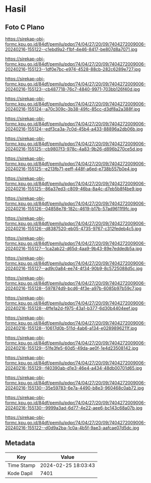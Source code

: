 # Hasil

## Foto C Plano

https://sirekap-obj-formc.kpu.go.id/84df/pemilu/pdpr/74/04/27/20/09/7404272009006-20240216-155122--c1ebd9a2-f1bf-4e46-8417-be807d8a7071.jpg

https://sirekap-obj-formc.kpu.go.id/84df/pemilu/pdpr/74/04/27/20/09/7404272009006-20240216-155123--1df0e7bc-e974-4528-88cb-282c6289e727.jpg

https://sirekap-obj-formc.kpu.go.id/84df/pemilu/pdpr/74/04/27/20/09/7404272009006-20240216-155123--cb487718-76c7-4840-9971-703bb126f40d.jpg

https://sirekap-obj-formc.kpu.go.id/84df/pemilu/pdpr/74/04/27/20/09/7404272009006-20240216-155124--a70c309c-3b38-49fc-85cc-d3df8a2a388f.jpg

https://sirekap-obj-formc.kpu.go.id/84df/pemilu/pdpr/74/04/27/20/09/7404272009006-20240216-155124--edf3ca3a-7c0d-45b4-a433-88896a2db06b.jpg

https://sirekap-obj-formc.kpu.go.id/84df/pemilu/pdpr/74/04/27/20/09/7404272009006-20240216-155125--cb9807f3-978c-4a83-9b26-d896b270ce5d.jpg

https://sirekap-obj-formc.kpu.go.id/84df/pemilu/pdpr/74/04/27/20/09/7404272009006-20240216-155125--e213fb71-eeff-448f-a6ed-e738b557b0e4.jpg

https://sirekap-obj-formc.kpu.go.id/84df/pemilu/pdpr/74/04/27/20/09/7404272009006-20240216-155125--86a37ed3-c809-46ba-8a4c-d7eb5b8f4be9.jpg

https://sirekap-obj-formc.kpu.go.id/84df/pemilu/pdpr/74/04/27/20/09/7404272009006-20240216-155126--04858e78-182c-4619-b17b-57ad9611f9fc.jpg

https://sirekap-obj-formc.kpu.go.id/84df/pemilu/pdpr/74/04/27/20/09/7404272009006-20240216-155126--d8387520-eb05-4735-9767-c312fedeb4c5.jpg

https://sirekap-obj-formc.kpu.go.id/84df/pemilu/pdpr/74/04/27/20/09/7404272009006-20240216-155127--1ca2ab22-d65d-4aa9-9b43-89e7eddedb5a.jpg

https://sirekap-obj-formc.kpu.go.id/84df/pemilu/pdpr/74/04/27/20/09/7404272009006-20240216-155127--ad9c0a84-ee74-4f34-90b9-8c5725088d5c.jpg

https://sirekap-obj-formc.kpu.go.id/84df/pemilu/pdpr/74/04/27/20/09/7404272009006-20240216-155128--597874d9-bcd6-4f3e-a97b-6085b97b59c7.jpg

https://sirekap-obj-formc.kpu.go.id/84df/pemilu/pdpr/74/04/27/20/09/7404272009006-20240216-155128--4ffe1a2d-f975-43a1-b377-6d30b4404eef.jpg

https://sirekap-obj-formc.kpu.go.id/84df/pemilu/pdpr/74/04/27/20/09/7404272009006-20240216-155128--10617d0b-511d-4ab6-a134-e0289896211f.jpg

https://sirekap-obj-formc.kpu.go.id/84df/pemilu/pdpr/74/04/27/20/09/7404272009006-20240216-155129--51fe3fe5-60d5-49da-ae0f-1e4d23508142.jpg

https://sirekap-obj-formc.kpu.go.id/84df/pemilu/pdpr/74/04/27/20/09/7404272009006-20240216-155129--f40390ab-d1e3-46e4-a434-48db00701d65.jpg

https://sirekap-obj-formc.kpu.go.id/84df/pemilu/pdpr/74/04/27/20/09/7404272009006-20240216-155130--35e59783-6e7a-4490-b8e3-960468c0ab72.jpg

https://sirekap-obj-formc.kpu.go.id/84df/pemilu/pdpr/74/04/27/20/09/7404272009006-20240216-155130--9999a3ad-6d77-4e22-aee6-bc143c68a07b.jpg

https://sirekap-obj-formc.kpu.go.id/84df/pemilu/pdpr/74/04/27/20/09/7404272009006-20240216-155122--d0d9a2ba-1c0a-4b5f-9ae3-aafcae07d5dc.jpg


## Metadata

| Key        | Value               |
| ---------- | ------------------- |
| Time Stamp | 2024-02-25 18:03:43 |
| Kode Dapil | 7401                |



